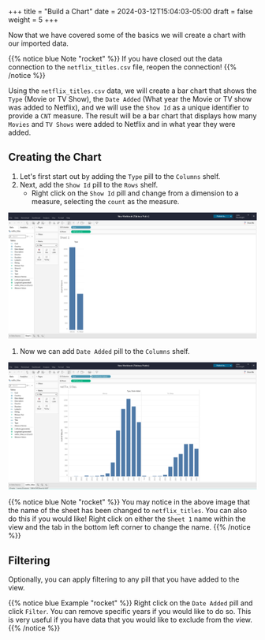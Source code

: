 +++
title = "Build a Chart"
date = 2024-03-12T15:04:03-05:00
draft = false
weight = 5
+++

Now that we have covered some of the basics we will create a chart with our imported data.

{{% notice blue Note "rocket" %}}
If you have closed out the data connection to the `netflix_titles.csv` file, reopen the connection!
{{% /notice %}}

Using the `netflix_titles.csv` data, we will create a bar chart that shows the `Type` (Movie or TV Show), the `Date Added` (What year the Movie or TV show was added to Netflix), and we will use the `Show Id` as a unique identifier to provide a `CNT` measure. The result will be a bar chart that displays how many `Movies` and `TV Shows` were added to Netflix and in what year they were added.

## Creating the Chart

1. Let's first start out by adding the `Type` pill to the `Columns` shelf.
1. Next, add the `Show Id` pill to the `Rows` shelf.
    - Right click on the `Show Id` pill and change from a dimension to a measure, selecting the `count` as the measure.

![Visual of a tableau workbook with the Type as a column, and Show Id as a measure of count as a row](pictures/type-show-id-checkpoint.png?classes=border)

1. Now we can add `Date Added` pill to the `Columns` shelf.

![Visual of tableau workbook with the Type and Date Added as columns, and Show ID as a measure of count as a row](pictures/date-added-checkpoint.png?classes=border)

{{% notice blue Note "rocket" %}}
You may notice in the above image that the name of the sheet has been changed to `netflix_titles`. You can also do this if you would like! Right click on either the `Sheet 1` name within the view and the tab in the bottom left corner to change the name.
{{% /notice %}}

## Filtering

Optionally, you can apply filtering to any pill that you have added to the view.

{{% notice blue Example "rocket" %}}
Right click on the `Date Added` pill and click `Filter`. You can remove specific years if you would like to do so. This is very useful if you have data that you would like to exclude from the view. 
{{% /notice %}}